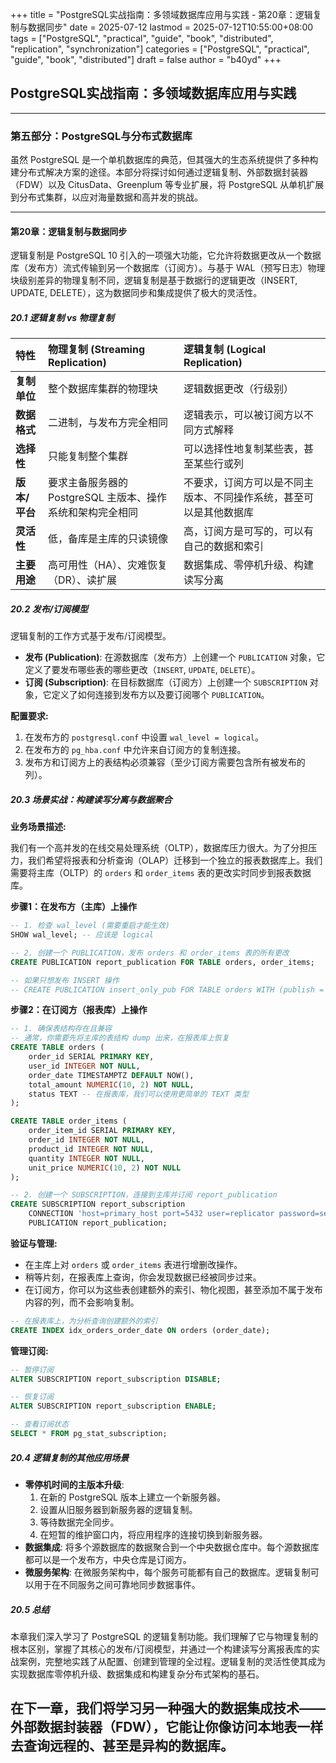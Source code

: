 +++
title = "PostgreSQL实战指南：多领域数据库应用与实践 - 第20章：逻辑复制与数据同步"
date = 2025-07-12
lastmod = 2025-07-12T10:55:00+08:00
tags = ["PostgreSQL", "practical", "guide", "book", "distributed", "replication", "synchronization"]
categories = ["PostgreSQL", "practical", "guide", "book", "distributed"]
draft = false
author = "b40yd"
+++

## PostgreSQL实战指南：多领域数据库应用与实践

-----

### 第五部分：PostgreSQL与分布式数据库

虽然 PostgreSQL 是一个单机数据库的典范，但其强大的生态系统提供了多种构建分布式解决方案的途径。本部分将探讨如何通过逻辑复制、外部数据封装器（FDW）以及 CitusData、Greenplum 等专业扩展，将 PostgreSQL 从单机扩展到分布式集群，以应对海量数据和高并发的挑战。

-----

#### 第20章：逻辑复制与数据同步

逻辑复制是 PostgreSQL 10 引入的一项强大功能，它允许将数据更改从一个数据库（发布方）流式传输到另一个数据库（订阅方）。与基于 WAL（预写日志）物理块级别差异的物理复制不同，逻辑复制是基于数据行的逻辑更改（INSERT, UPDATE, DELETE），这为数据同步和集成提供了极大的灵活性。

##### 20.1 逻辑复制 vs 物理复制

| 特性 | 物理复制 (Streaming Replication) | 逻辑复制 (Logical Replication) |
| :--- | :--- | :--- |
| **复制单位** | 整个数据库集群的物理块 | 逻辑数据更改（行级别） |
| **数据格式** | 二进制，与发布方完全相同 | 逻辑表示，可以被订阅方以不同方式解释 |
| **选择性** | 只能复制整个集群 | 可以选择性地复制某些表，甚至某些行或列 |
| **版本/平台** | 要求主备服务器的 PostgreSQL 主版本、操作系统和架构完全相同 | 不要求，订阅方可以是不同主版本、不同操作系统，甚至可以是其他数据库 |
| **灵活性** | 低，备库是主库的只读镜像 | 高，订阅方是可写的，可以有自己的数据和索引 |
| **主要用途** | 高可用性（HA）、灾难恢复（DR）、读扩展 | 数据集成、零停机升级、构建读写分离 |

##### 20.2 发布/订阅模型

逻辑复制的工作方式基于发布/订阅模型。

- **发布 (Publication)**: 在源数据库（发布方）上创建一个 `PUBLICATION` 对象，它定义了要发布哪些表的哪些更改（`INSERT`, `UPDATE`, `DELETE`）。
- **订阅 (Subscription)**: 在目标数据库（订阅方）上创建一个 `SUBSCRIPTION` 对象，它定义了如何连接到发布方以及要订阅哪个 `PUBLICATION`。

**配置要求:**

1.  在发布方的 `postgresql.conf` 中设置 `wal_level = logical`。
2.  在发布方的 `pg_hba.conf` 中允许来自订阅方的复制连接。
3.  发布方和订阅方上的表结构必须兼容（至少订阅方需要包含所有被发布的列）。

##### 20.3 场景实战：构建读写分离与数据聚合

**业务场景描述:**

我们有一个高并发的在线交易处理系统（OLTP），数据库压力很大。为了分担压力，我们希望将报表和分析查询（OLAP）迁移到一个独立的报表数据库上。我们需要将主库（OLTP）的 `orders` 和 `order_items` 表的更改实时同步到报表数据库。

**步骤1：在发布方（主库）上操作**

```sql
-- 1. 检查 wal_level (需要重启才能生效)
SHOW wal_level; -- 应该是 logical

-- 2. 创建一个 PUBLICATION，发布 orders 和 order_items 表的所有更改
CREATE PUBLICATION report_publication FOR TABLE orders, order_items;

-- 如果只想发布 INSERT 操作
-- CREATE PUBLICATION insert_only_pub FOR TABLE orders WITH (publish = 'insert');
```

**步骤2：在订阅方（报表库）上操作**

```sql
-- 1. 确保表结构存在且兼容
-- 通常，你需要先将主库的表结构 dump 出来，在报表库上恢复
CREATE TABLE orders (
    order_id SERIAL PRIMARY KEY,
    user_id INTEGER NOT NULL,
    order_date TIMESTAMPTZ DEFAULT NOW(),
    total_amount NUMERIC(10, 2) NOT NULL,
    status TEXT -- 在报表库，我们可以使用更简单的 TEXT 类型
);

CREATE TABLE order_items (
    order_item_id SERIAL PRIMARY KEY,
    order_id INTEGER NOT NULL,
    product_id INTEGER NOT NULL,
    quantity INTEGER NOT NULL,
    unit_price NUMERIC(10, 2) NOT NULL
);

-- 2. 创建一个 SUBSCRIPTION，连接到主库并订阅 report_publication
CREATE SUBSCRIPTION report_subscription
    CONNECTION 'host=primary_host port=5432 user=replicator password=secret dbname=oltp_db'
    PUBLICATION report_publication;
```

**验证与管理:**

- 在主库上对 `orders` 或 `order_items` 表进行增删改操作。
- 稍等片刻，在报表库上查询，你会发现数据已经被同步过来。
- 在订阅方，你可以为这些表创建额外的索引、物化视图，甚至添加不属于发布内容的列，而不会影响复制。

```sql
-- 在报表库上，为分析查询创建额外的索引
CREATE INDEX idx_orders_order_date ON orders (order_date);
```

**管理订阅:**

```sql
-- 暂停订阅
ALTER SUBSCRIPTION report_subscription DISABLE;

-- 恢复订阅
ALTER SUBSCRIPTION report_subscription ENABLE;

-- 查看订阅状态
SELECT * FROM pg_stat_subscription;
```

##### 20.4 逻辑复制的其他应用场景

- **零停机时间的主版本升级**:
    1.  在新的 PostgreSQL 版本上建立一个新服务器。
    2.  设置从旧服务器到新服务器的逻辑复制。
    3.  等待数据完全同步。
    4.  在短暂的维护窗口内，将应用程序的连接切换到新服务器。
- **数据集成**: 将多个源数据库的数据聚合到一个中央数据仓库中。每个源数据库都可以是一个发布方，中央仓库是订阅方。
- **微服务架构**: 在微服务架构中，每个服务可能都有自己的数据库。逻辑复制可以用于在不同服务之间可靠地同步数据事件。

##### 20.5 总结

本章我们深入学习了 PostgreSQL 的逻辑复制功能。我们理解了它与物理复制的根本区别，掌握了其核心的发布/订阅模型，并通过一个构建读写分离报表库的实战案例，完整地实践了从配置、创建到管理的全过程。逻辑复制的灵活性使其成为实现数据库零停机升级、数据集成和构建复杂分布式架构的基石。

在下一章，我们将学习另一种强大的数据集成技术——外部数据封装器（FDW），它能让你像访问本地表一样去查询远程的、甚至是异构的数据库。
-----

